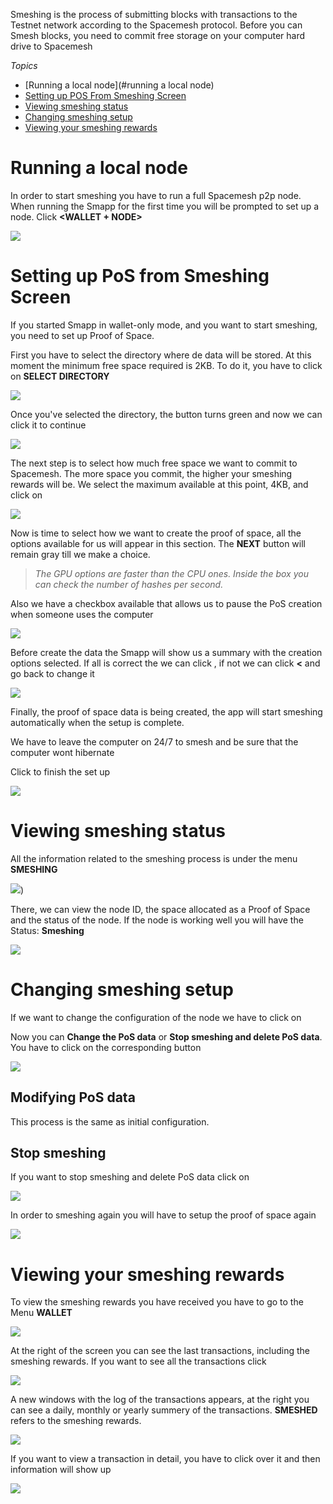 Smeshing is the process of submitting blocks with transactions to the Testnet network according to the Spacemesh protocol. Before you can Smesh blocks, you need to commit free storage on your computer hard drive to Spacemesh

_Topics_
- [Running a local node](#running a local node)
- [Setting up POS From Smeshing Screen](#setting-up-pos-from-smeshing-screeng)
- [Viewing smeshing status](#wiewing-smeshing-status)
- [Changing smeshing setup](#changing-smeshing-setup)
- [Viewing your smeshing rewards](#viewing-your-smeshing-rewards)

# Running a local node

In order to start smeshing you have to run a full Spacemesh p2p node. When running the Smapp for the first time you will be prompted to set up a node. Click **<WALLET + NODE>**

![](images/v1.0/new_wallet.png)

# Setting up PoS from Smeshing Screen

If you started Smapp in wallet-only mode, and you want to start smeshing, you need to set up Proof of Space.

First you have to select the directory where de data will be stored. At this moment the minimum free space required is 2KB. To do it, you have to click on **SELECT DIRECTORY**

![](images/v1.0/POS_setup_1_light.png)

Once you've selected the directory, the **<NEXT>** button turns green and now we can click it to continue

![](images/v1.0/POS_setup_2_light.png)

The next step is to select how much free space we want to commit to Spacemesh. The more space you commit, the higher your smeshing rewards will be. We select the maximum available at this point, 4KB, and click on **<NEXT>**

![](images/v1.0/POS_setup_3_light.png)

Now is time to select how we want to create the proof of space, all the options available for us will appear in this section. The **NEXT** button will remain gray till we make a choice.

> _The GPU options are faster than the CPU ones. Inside the box you can check the number of hashes per second._

Also we have a checkbox available that allows us to pause the PoS creation when someone uses the computer

![](images/v1.0/POS_setup_4_light.png)

Before create the data the Smapp will show us a summary with the creation options selected. If all is correct the we can click **<CREATE DATA>**, if not we can click **<** and go back to change it

![](images/v1.0/POS_setup_5_light.png)

Finally, the proof of space data is being created, the app will start smeshing automatically when the setup is complete.

We have to leave the computer on 24/7 to smesh and be sure that the computer wont hibernate

Click **<GOT IT>** to finish the set up

![](images/v1.0/POS_setup_done.png)


# Viewing smeshing status

All the information related to the smeshing process is under the menu **SMESHING**

![](images/v1.0/select_smeshing.png))

There, we can view the node ID, the space allocated as a Proof of Space and the status of the node. If the node is working well you will have the Status: **Smeshing**

![](images/v1.0/smesher_status.png)

# Changing smeshing setup

If we want to change the configuration of the node we have to click on **<EDIT>**

Now you can **Change the PoS data** or **Stop smeshing and delete PoS data**. You have to click on the corresponding button

![](images/v1.0/POS_change.png)

## Modifying PoS data

This process is the same as initial configuration.

## Stop smeshing

If you want to stop smeshing and delete PoS data click on **<DELETE DATA>**

![](images/v1.0/POS_change.png)

In order to smeshing again you will have to setup the proof of space again

![](images/v1.0/POS_smesher_setup.png)

# Viewing your smeshing rewards

To view the smeshing rewards you have received you have to go to the Menu **WALLET**

![](images/v1.0/select_wallet.png)

At the right of the screen you can see the last transactions, including the smeshing rewards. If you want to see all the transactions click **<ALL TRANSACTIONS>**

![](images/v1.0/wallet_screen.png)

A new windows with the log of the transactions appears, at the right you can see a daily, monthly or yearly summery of the transactions. **SMESHED** refers to the smeshing rewards.

![](images/v1.0/tx_log.png)

If you want to view a transaction in detail, you have to click over it and then information will show up

![](images/v1.0/tx_log_details.png)
